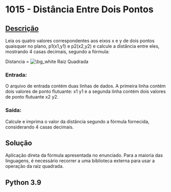 # 1015 - Distância Entre Dois Pontos

## [Descrição](https://www.beecrowd.com.br/judge/pt/problems/view/1015)

Leia os quatro valores correspondentes aos eixos x e y de dois pontos quaisquer no plano, p1(x1,y1) e p2(x2,y2) e calcule a distância entre eles, mostrando 4 casas decimais, segundo a fórmula:

Distancia = <img src="https://latex.codecogs.com/png.image?\dpi{110}\bg{white}\sqrt[2]{(x2-x1)^{2}+(y2-y1)^{2}}" title="\bg_white Raiz Quadrada" /> 

### Entrada:
O arquivo de entrada contém duas linhas de dados. A primeira linha contém dois valores de ponto flutuante: x1 y1 e a segunda linha contém dois valores de ponto flutuante x2 y2.

### Saída:
Calcule e imprima o valor da distância segundo a fórmula fornecida, considerando 4 casas decimais.

## Solução

Aplicação direta da fórmula apresentada no enunciado. Para a maioria das linguagens, é necessário recorrer a uma biblioteca externa para usar a operação da raiz quadrada.

## Python 3.9

```Python

```
